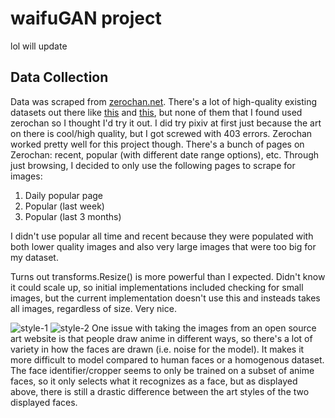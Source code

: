 # waifuGAN project

lol will update

## Data Collection

Data was scraped from [zerochan.net](https://www.zerochan.net/). There's a lot of high-quality existing datasets out there like [this](https://github.com/bchao1/Anime-Face-Dataset) and [this](https://www.kaggle.com/subinium/highresolution-anime-face-dataset-512x512), but none of them that I found used zerochan so I thought I'd try it out. I did try pixiv at first just because the art on there is cool/high quality, but I got screwed with 403 errors. Zerochan worked pretty well for this project though.
There's a bunch of pages on Zerochan: recent, popular (with different date range options), etc. Through just browsing, I decided to only use the following pages to scrape for images:
1. Daily popular page
2. Popular (last week)
3. Popular (last 3 months)

I didn't use popular all time and recent because they were populated with both lower quality images and also very large images that were too big for my dataset. 




Turns out transforms.Resize() is more powerful than I expected. Didn't know it could scale up, so initial implementations included checking for small images, but the current implementation doesn't use this and insteads takes all images, regardless of size. Very nice. 

![style-1](style1.png "Face style 1") ![style-2](style2.png "Face style 2")
One issue with taking the images from an open source art website is that people draw anime in different ways, so there's a lot of variety in how the faces are drawn (i.e. noise for the model). It makes it more difficult to model compared to human faces or a homogenous dataset. The face identifier/cropper seems to only be trained on a subset of anime faces, so it only selects what it recognizes as a face, but as displayed above, there is still a drastic difference between the art styles of the two displayed faces. 
